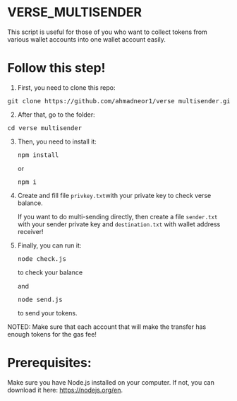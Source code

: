 # VERSE_MULTISENDER

This script is useful for those of you who want to collect tokens from various wallet accounts into one wallet account easily.

# Follow this step!

1. First, you need to clone this repo:
<pre lang="markdown">git clone https://github.com/ahmadneor1/verse_multisender.git</pre>
2. After that, go to the folder:
<pre lang="markdown">cd verse_multisender</pre>
3. Then, you need to install it:
   <pre lang="markdown">npm install</pre>
   or
   <pre lang="markdown">npm i</pre>
4. Create and fill file `privkey.txt`with your private key to check verse balance.

   If you want to do multi-sending directly, then create a file `sender.txt` with your sender private key and `destination.txt` with wallet address receiver!

5. Finally, you can run it:
   <pre lang="markdown">node check.js</pre> to check your balance
   and
   <pre lang="markdown">node send.js</pre> to send your tokens.

NOTED: Make sure that each account that will make the transfer has enough tokens for the gas fee!

# Prerequisites:

Make sure you have Node.js installed on your computer. If not, you can download it here: https://nodejs.org/en.
